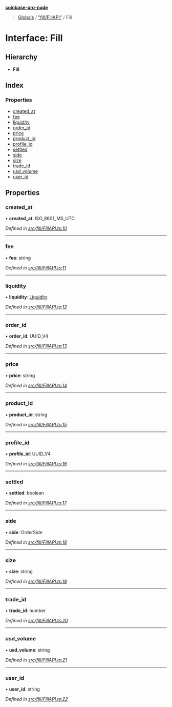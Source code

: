 **[coinbase-pro-node](../README.md)**

> [Globals](../globals.md) / ["fill/FillAPI"](../modules/_fill_fillapi_.md) / Fill

# Interface: Fill

## Hierarchy

- **Fill**

## Index

### Properties

- [created_at](_fill_fillapi_.fill.md#created_at)
- [fee](_fill_fillapi_.fill.md#fee)
- [liquidity](_fill_fillapi_.fill.md#liquidity)
- [order_id](_fill_fillapi_.fill.md#order_id)
- [price](_fill_fillapi_.fill.md#price)
- [product_id](_fill_fillapi_.fill.md#product_id)
- [profile_id](_fill_fillapi_.fill.md#profile_id)
- [settled](_fill_fillapi_.fill.md#settled)
- [side](_fill_fillapi_.fill.md#side)
- [size](_fill_fillapi_.fill.md#size)
- [trade_id](_fill_fillapi_.fill.md#trade_id)
- [usd_volume](_fill_fillapi_.fill.md#usd_volume)
- [user_id](_fill_fillapi_.fill.md#user_id)

## Properties

### created_at

• **created_at**: ISO_8601_MS_UTC

_Defined in [src/fill/FillAPI.ts:10](https://github.com/bennycode/coinbase-pro-node/blob/06bdaca/src/fill/FillAPI.ts#L10)_

---

### fee

• **fee**: string

_Defined in [src/fill/FillAPI.ts:11](https://github.com/bennycode/coinbase-pro-node/blob/06bdaca/src/fill/FillAPI.ts#L11)_

---

### liquidity

• **liquidity**: [Liquidity](../enums/_fill_fillapi_.liquidity.md)

_Defined in [src/fill/FillAPI.ts:12](https://github.com/bennycode/coinbase-pro-node/blob/06bdaca/src/fill/FillAPI.ts#L12)_

---

### order_id

• **order_id**: UUID_V4

_Defined in [src/fill/FillAPI.ts:13](https://github.com/bennycode/coinbase-pro-node/blob/06bdaca/src/fill/FillAPI.ts#L13)_

---

### price

• **price**: string

_Defined in [src/fill/FillAPI.ts:14](https://github.com/bennycode/coinbase-pro-node/blob/06bdaca/src/fill/FillAPI.ts#L14)_

---

### product_id

• **product_id**: string

_Defined in [src/fill/FillAPI.ts:15](https://github.com/bennycode/coinbase-pro-node/blob/06bdaca/src/fill/FillAPI.ts#L15)_

---

### profile_id

• **profile_id**: UUID_V4

_Defined in [src/fill/FillAPI.ts:16](https://github.com/bennycode/coinbase-pro-node/blob/06bdaca/src/fill/FillAPI.ts#L16)_

---

### settled

• **settled**: boolean

_Defined in [src/fill/FillAPI.ts:17](https://github.com/bennycode/coinbase-pro-node/blob/06bdaca/src/fill/FillAPI.ts#L17)_

---

### side

• **side**: OrderSide

_Defined in [src/fill/FillAPI.ts:18](https://github.com/bennycode/coinbase-pro-node/blob/06bdaca/src/fill/FillAPI.ts#L18)_

---

### size

• **size**: string

_Defined in [src/fill/FillAPI.ts:19](https://github.com/bennycode/coinbase-pro-node/blob/06bdaca/src/fill/FillAPI.ts#L19)_

---

### trade_id

• **trade_id**: number

_Defined in [src/fill/FillAPI.ts:20](https://github.com/bennycode/coinbase-pro-node/blob/06bdaca/src/fill/FillAPI.ts#L20)_

---

### usd_volume

• **usd_volume**: string

_Defined in [src/fill/FillAPI.ts:21](https://github.com/bennycode/coinbase-pro-node/blob/06bdaca/src/fill/FillAPI.ts#L21)_

---

### user_id

• **user_id**: string

_Defined in [src/fill/FillAPI.ts:22](https://github.com/bennycode/coinbase-pro-node/blob/06bdaca/src/fill/FillAPI.ts#L22)_
